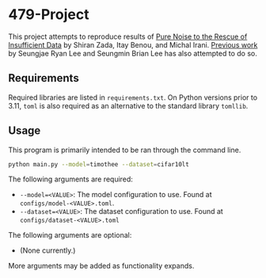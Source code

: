 # 479-Project

This project attempts to reproduce results of [Pure Noise to the Rescue of Insufficient Data](https://arxiv.org/abs/2112.08810) by Shiran Zada, Itay Benou, and Michal Irani. [Previous work](https://zenodo.org/records/8173763) by Seungjae Ryan Lee and Seungmin Brian Lee has also attempted to do so.

## Requirements

Required libraries are listed in `requirements.txt`. On Python versions prior to 3.11, `toml` is also required as an alternative to the standard library `tomllib`.

## Usage

This program is primarily intended to be ran through the command line.

```bash
python main.py --model=timothee --dataset=cifar10lt
```

The following arguments are required:
- `--model=<VALUE>`: The model configuration to use. Found at `configs/model-<VALUE>.toml`.
- `--dataset=<VALUE>`: The dataset configuration to use. Found at `configs/dataset-<VALUE>.toml`

The following arguments are optional:
- (None currently.)

More arguments may be added as functionality expands.

